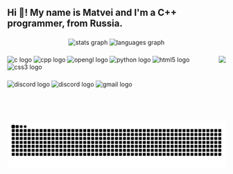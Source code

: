 <h2 align="left">Hi 👋! My name is Matvei and I'm a C++ programmer, from Russia.</h2>

###

<div align="center">
    <img src="https://github-readme-stats.vercel.app/api?username=MalyshevMS&hide_title=false&hide_rank=false&show_icons=true&include_all_commits=true&count_private=true&disable_animations=false&theme=dracula&locale=en&hide_border=false" height="150" alt="stats graph"  />
    <img src="https://github-readme-stats.vercel.app/api/top-langs?username=MalyshevMS&locale=en&hide_title=false&layout=compact&card_width=320&langs_count=5&theme=dracula&hide_border=false" height="150" alt="languages graph"  />
</div>

###

<img align="right" height="150" src="https://avatars.githubusercontent.com/u/164043674?v=4"  />

###

<div align="left">
    <img src="https://cdn.jsdelivr.net/gh/devicons/devicon/icons/c/c-original.svg" height="30" alt="с logo"  />
    <img src="https://cdn.jsdelivr.net/gh/devicons/devicon/icons/cplusplus/cplusplus-original.svg" height="30" alt="cpp logo" />
    <img src="https://cdn.jsdelivr.net/gh/devicons/devicon/icons/opengl/opengl-original.svg" height="34" alt="opengl logo" width="" />
    <img src="https://cdn.jsdelivr.net/gh/devicons/devicon/icons/python/python-original.svg" height="30" alt="python logo"  />
    <img src="https://cdn.jsdelivr.net/gh/devicons/devicon/icons/html5/html5-original.svg" height="30" alt="html5 logo"  />
    <img src="https://cdn.jsdelivr.net/gh/devicons/devicon/icons/css3/css3-original.svg" height="30" alt="css3 logo"  />
</div>

###

<div align="left">
    <img src="https://img.shields.io/static/v1?message=Telegram&logo=telegram&label=&color=0088cc&logoColor=white&labelColor=&style=for-the-badge" height="35" alt="discord logo" href="https://t.me/matmal29" />
    <img src="https://img.shields.io/static/v1?message=Discord&logo=discord&label=&color=7289DA&logoColor=white&labelColor=&style=for-the-badge" height="35" alt="discord logo" href="https://discord.com/users/860180721141022770" />
    <img src="https://img.shields.io/static/v1?message=Gmail&logo=gmail&label=&color=D14836&logoColor=white&labelColor=&style=for-the-badge" height="35" alt="gmail logo" href="matvey.malyshev29@gmail.com" />
</div>

###

<br clear="both">

<img src="https://raw.githubusercontent.com/MalyshevMS/MalyshevMS/output/snake.svg" alt="Snake animation" />

###